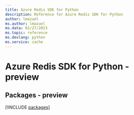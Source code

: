 ```yaml
---
title: Azure Redis SDK for Python
description: Reference for Azure Redis SDK for Python
author: lmazuel
ms.author: lmazuel
ms.data: 02/27/2023
ms.topic: reference
ms.devlang: python
ms.service: cache
---
```

# Azure Redis SDK for Python - preview
## Packages - preview
[!INCLUDE [packages](redis-index.md)]